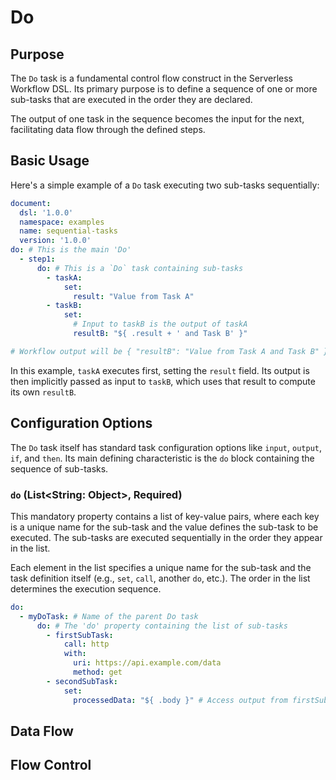 # Do

## Purpose

The `Do` task is a fundamental control flow construct in the Serverless Workflow DSL. Its primary purpose is to define a
sequence of one or more sub-tasks that are executed in the order they are declared.

The output of one task in the sequence becomes the input for the next, facilitating data flow through the
defined steps.

## Basic Usage

Here's a simple example of a `Do` task executing two sub-tasks sequentially:

```yaml
document:
  dsl: '1.0.0'
  namespace: examples
  name: sequential-tasks
  version: '1.0.0'
do: # This is the main 'Do'
  - step1:
      do: # This is a `Do` task containing sub-tasks
        - taskA:
            set:
              result: "Value from Task A"
        - taskB:
            set:
              # Input to taskB is the output of taskA
              resultB: "${ .result + ' and Task B' }"

# Workflow output will be { "resultB": "Value from Task A and Task B" }
```

In this example, `taskA` executes first, setting the `result` field. Its output is then implicitly passed as input to
`taskB`, which uses that result to compute its own `resultB`.

## Configuration Options

The `Do` task itself has standard task configuration options like `input`, `output`, `if`, and `then`. Its main defining
characteristic is the `do` block containing the sequence of sub-tasks.

### `do` (List<String: Object>, Required)

This mandatory property contains a list of key-value pairs, where each key is a unique name for the sub-task and the
value defines the sub-task to be executed. The sub-tasks are executed sequentially in the order they appear in the list.

Each element in the list specifies a unique name for the sub-task and the task definition itself (e.g., `set`,
`call`, another `do`, etc.). The order in the list determines the execution sequence.

```yaml
do:
  - myDoTask: # Name of the parent Do task
      do: # The 'do' property containing the list of sub-tasks
        - firstSubTask:
            call: http
            with:
              uri: https://api.example.com/data
              method: get
        - secondSubTask:
            set:
              processedData: "${ .body }" # Access output from firstSubTask
```

## Data Flow

<include from="_common-task-data-flow.md" element-id="common-data-flow"/>

## Flow Control

<include from="_common-task-flow_control.md" element-id="common-flow-control"/>


